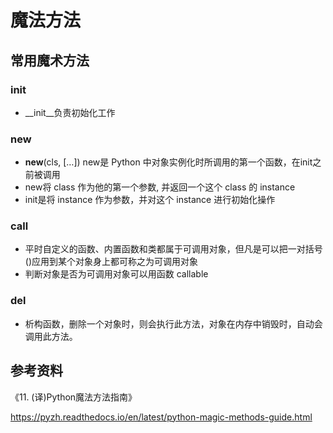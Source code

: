 # 魔法方法

## 常用魔术方法

### __init__

- __init__负责初始化工作

### __new__

- __new__(cls, […]) new是 Python 中对象实例化时所调用的第一个函数，在init之前被调用
- new将 class 作为他的第一个参数, 并返回一个这个 class 的 instance
- init是将 instance 作为参数，并对这个 instance 进行初始化操作

### __call__

- 平时自定义的函数、内置函数和类都属于可调用对象，但凡是可以把一对括号()应用到某个对象身上都可称之为可调用对象
- 判断对象是否为可调用对象可以用函数 callable

### __del__

- 析构函数，删除一个对象时，则会执行此方法，对象在内存中销毁时，自动会调用此方法。


## 参考资料

《11. (译)Python魔法方法指南》

https://pyzh.readthedocs.io/en/latest/python-magic-methods-guide.html

